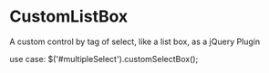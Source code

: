 CustomListBox
=============

A custom control by tag of select, like a list box, as a jQuery Plugin

use case: 
$('#multipleSelect').customSelectBox();
